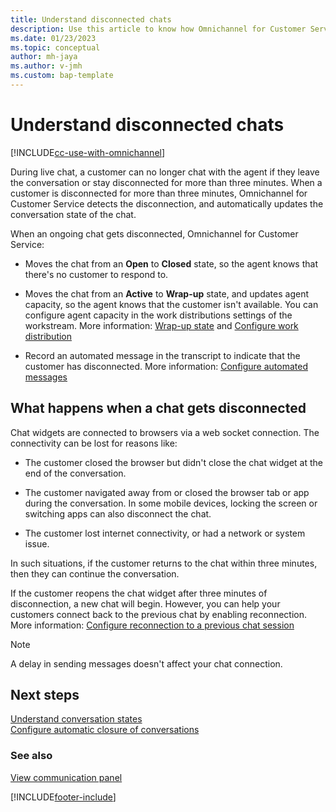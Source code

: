 ```yaml
---
title: Understand disconnected chats
description: Use this article to know how Omnichannel for Customer Service handles customer disconnection during live chat.
ms.date: 01/23/2023
ms.topic: conceptual
author: mh-jaya
ms.author: v-jmh
ms.custom: bap-template
---
```


# Understand disconnected chats

[!INCLUDE[cc-use-with-omnichannel](../includes/cc-use-with-omnichannel.md)]

During live chat, a customer can no longer chat with the agent if they leave the conversation or stay disconnected for more than three minutes. When a customer is disconnected for more than three minutes, Omnichannel for Customer Service detects the disconnection, and automatically updates the conversation state of the chat.

When an ongoing chat gets disconnected, Omnichannel for Customer Service: 

- Moves the chat from an **Open** to **Closed** state, so the agent knows that there's no customer to respond to.

- Moves the chat from an **Active** to **Wrap-up** state, and updates agent capacity, so the agent knows that the customer isn't available. You can configure agent capacity in the work distributions settings of the workstream. More information: [Wrap-up state](oc-conversation-state.md#wrap-up) and [Configure work distribution](create-workstreams.md#configure-work-distribution)

- Record an automated message in the transcript to indicate that the customer has disconnected. More information: [Configure automated messages](configure-automated-message.md#preconfigured-automated-message-triggers)

## What happens when a chat gets disconnected

Chat widgets are connected to browsers via a web socket connection. The connectivity can be lost for reasons like:

- The customer closed the browser but didn't close the chat widget at the end of the conversation.

- The customer navigated away from or closed the browser tab or app during the conversation. In some mobile devices, locking the screen or switching apps can also disconnect the chat.

- The customer lost internet connectivity, or had a network or system issue.

In such situations, if the customer returns to the chat within three minutes, then they can continue the conversation. 

If the customer reopens the chat widget after three minutes of disconnection, a new chat will begin. However, you can help your customers connect back to the previous chat by enabling reconnection. More information: [Configure reconnection to a previous chat session](configure-reconnect-chat.md)


>[!NOTE]
> A delay in sending messages doesn't affect your chat connection.



## Next steps

[Understand conversation states](oc-conversation-state.md)  
[Configure automatic closure of conversations](auto-close-conversation.md) 

### See also

[View communication panel](oc-conversation-control.md)  
 

[!INCLUDE[footer-include](../includes/footer-banner.md)]
